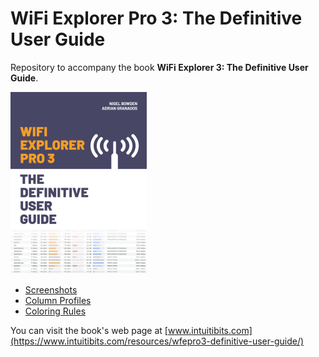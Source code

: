 # WiFi Explorer Pro 3: The Definitive User Guide

Repository to accompany the book **WiFi Explorer 3: The Definitive User Guide**. 

![Book Cover](images/book_cover.png)

- [Screenshots](/screenshots)
- [Column Profiles](/color_rules)
- [Coloring Rules](profiles)

You can visit the book's web page at [www.intuitibits.com](https://www.intuitibits.com/resources/wfepro3-definitive-user-guide/)

